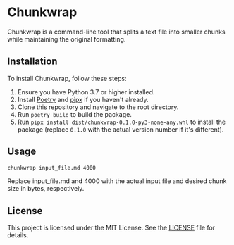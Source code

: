 # Chunkwrap

Chunkwrap is a command-line tool that splits a text file into smaller chunks
while maintaining the original formatting.

## Installation

To install Chunkwrap, follow these steps:

1. Ensure you have Python 3.7 or higher installed.
2. Install [Poetry](https://python-poetry.org/) and
   [pipx](https://github.com/pipxproject/pipx) if you haven't already.
3. Clone this repository and navigate to the root directory.
4. Run `poetry build` to build the package.
5. Run `pipx install dist/chunkwrap-0.1.0-py3-none-any.whl` to install the
   package (replace `0.1.0` with the actual version number if it's different).

## Usage

```bash
chunkwrap input_file.md 4000
```

Replace input_file.md and 4000 with the actual input file and desired chunk size
in bytes, respectively.

## License

This project is licensed under the MIT License. See the [LICENSE](./LICENSE)
file for details.
